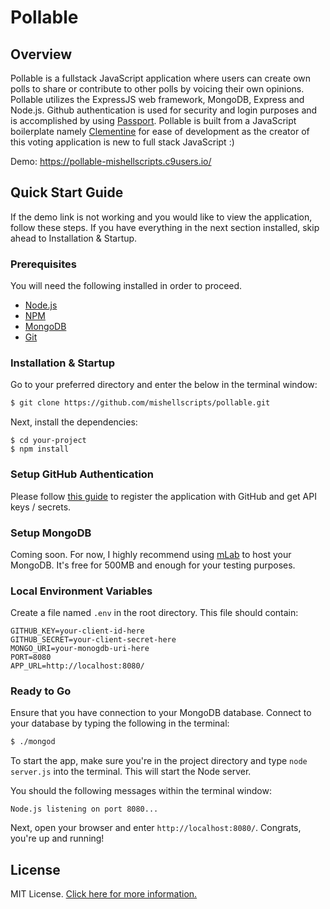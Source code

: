 # Pollable


## Overview

Pollable is a fullstack JavaScript application where users can create own polls to share or contribute to other polls by voicing their own opinions. Pollable utilizes the ExpressJS web framework, MongoDB, Express and Node.js. Github authentication is used for security and login purposes and is accomplished by using [Passport](http://passportjs.org/). Pollable is built from a JavaScript boilerplate namely [Clementine](http://www.clementinejs.com/) for ease of development as the creator of this voting application is new to full stack JavaScript :)

Demo: https://pollable-mishellscripts.c9users.io/


## Quick Start Guide

If the demo link is not working and you would like to view the application, follow these steps. If you have everything in the next section installed, skip ahead to Installation & Startup. 

### Prerequisites

You will need the following installed in order to proceed.

- [Node.js](https://nodejs.org/)
- [NPM](https://nodejs.org/)
- [MongoDB](http://www.mongodb.org/)
- [Git](https://git-scm.com/)

### Installation & Startup

Go to your preferred directory and enter the below in the terminal window:

```bash
$ git clone https://github.com/mishellscripts/pollable.git
```

Next, install the dependencies:

```
$ cd your-project
$ npm install
```


### Setup GitHub Authentication

Please follow [this guide](http://www.clementinejs.com/tutorials/tutorial-passport.html#GitHubAppSetup) to register the application with GitHub and get API keys / secrets.

### Setup MongoDB

Coming soon. For now, I highly recommend using [mLab](https://mlab.com/) to host your MongoDB. It's free for 500MB and enough for your testing purposes.

### Local Environment Variables

Create a file named `.env` in the root directory. This file should contain:

```
GITHUB_KEY=your-client-id-here
GITHUB_SECRET=your-client-secret-here
MONGO_URI=your-monogdb-uri-here
PORT=8080
APP_URL=http://localhost:8080/
```

### Ready to Go

Ensure that you have connection to your MongoDB database. Connect to your database by typing the following in the terminal:

```bash
$ ./mongod
```

To start the app, make sure you're in the project directory and type `node server.js` into the terminal. This will start the Node server.

You should the following messages within the terminal window:

```
Node.js listening on port 8080...
```

Next, open your browser and enter `http://localhost:8080/`. Congrats, you're up and running!


## License

MIT License. [Click here for more information.](LICENSE.md)
